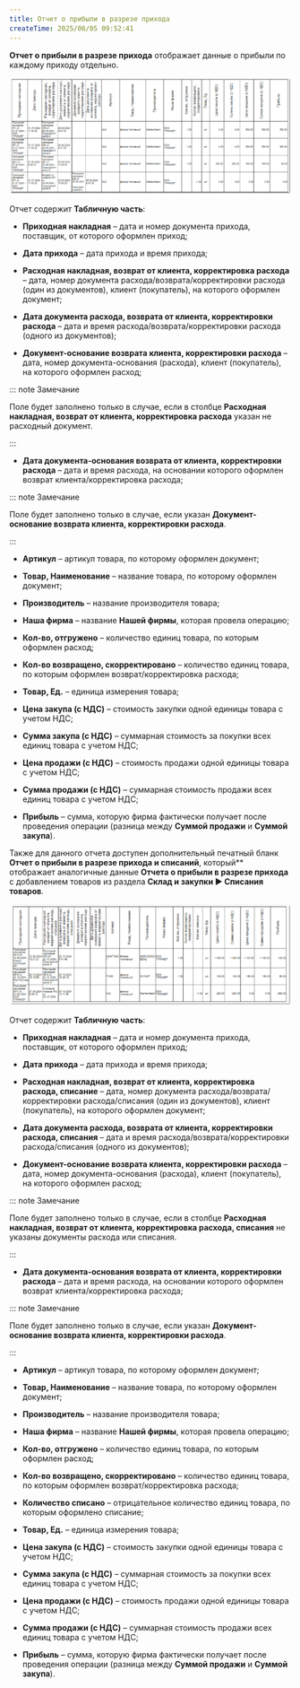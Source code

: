 ```yaml
---
title: Отчет о прибыли в разрезе прихода
createTime: 2025/06/05 09:52:41
---
```

**Отчет о прибыли в разрезе прихода** отображает данные о прибыли по каждому приходу отдельно.

![](../../../assets/work/three/064.png)

Отчет содержит **Табличную часть**:

- **Приходная накладная** – дата и номер документа прихода, поставщик, от которого оформлен приход;

- **Дата прихода** – дата прихода и время прихода;

- **Расходная накладная, возврат от клиента, корректировка расхода** – дата, номер документа расхода/возврата/корректировки расхода (один из документов), клиент (покупатель), на которого оформлен документ;

- **Дата документа расхода, возврата от клиента, корректировки расхода** – дата и время расхода/возврата/корректировки расхода (одного из документов);

- **Документ-основание возврата клиента, корректировки расхода** – дата, номер документа-основания (расхода), клиент (покупатель), на которого оформлен расход;

::: note Замечание

Поле будет заполнено только в случае, если в столбце **Расходная накладная, возврат от клиента, корректировка расхода** указан не расходный документ.

:::

- **Дата документа-основания возврата от клиента, корректировки расхода** – дата и время расхода, на основании которого оформлен возврат клиента/корректировка расхода;

::: note Замечание

Поле будет заполнено только в случае, если указан **Документ-основание возврата клиента, корректировки расхода**.

:::

- **Артикул** – артикул товара, по которому оформлен документ;

- **Товар, Наименование** – название товара, по которому оформлен документ;

- **Производитель** – название производителя товара;

- **Наша фирма** – название **Нашей фирмы**, которая провела операцию;

- **Кол-во, отгружено** – количество единиц товара, по которым оформлен расход;

- **Кол-во возвращено, скорректировано** – количество единиц товара, по которым оформлен возврат/корректировка расхода;

- **Товар, Ед.** – единица измерения товара;

- **Цена закупа (с НДС)** – стоимость закупки одной единицы товара с учетом НДС;

- **Сумма закупа (с НДС)** – суммарная стоимость за покупки всех единиц товара с учетом НДС;

- **Цена продажи (с НДС)** – стоимость продажи одной единицы товара с учетом НДС;

- **Сумма продажи (с НДС)** – суммарная стоимость продажи всех единиц товара с учетом НДС;

- **Прибыль** – сумма, которую фирма фактически получает после проведения операции (разница между **Суммой продажи** и **Суммой закупа**).

Также для данного отчета доступен дополнительный печатный бланк **Отчет о прибыли в разрезе прихода и списаний**, который** отображает аналогичные данные **Отчета о прибыли в разрезе прихода** с добавлением товаров из раздела **Склад и закупки ► Списания товаров**.

![](../../../assets/work/three/065.png)

Отчет содержит **Табличную часть**:

- **Приходная накладная** – дата и номер документа прихода, поставщик, от которого оформлен приход;

- **Дата прихода** – дата прихода и время прихода;

- **Расходная накладная, возврат от клиента, корректировка расхода, списание** – дата, номер документа расхода/возврата/корректировки расхода/списания (один из документов), клиент (покупатель), на которого оформлен документ;

- **Дата документа расхода, возврата от клиента, корректировки расхода, списания** – дата и время расхода/возврата/корректировки расхода/списания (одного из документов);

- **Документ-основание возврата клиента, корректировки расхода** – дата, номер документа-основания (расхода), клиент (покупатель), на которого оформлен расход;

::: note Замечание

Поле будет заполнено только в случае, если в столбце **Расходная накладная, возврат от клиента, корректировка расхода, списания** не указаны документы расхода или списания.

:::

- **Дата документа-основания возврата от клиента, корректировки расхода** – дата и время расхода, на основании которого оформлен возврат клиента/корректировка расхода;

::: note Замечание

Поле будет заполнено только в случае, если указан **Документ-основание возврата клиента, корректировки расхода**.

:::

- **Артикул** – артикул товара, по которому оформлен документ;

- **Товар, Наименование** – название товара, по которому оформлен документ;

- **Производитель** – название производителя товара;

- **Наша фирма** – название **Нашей фирмы**, которая провела операцию;

- **Кол-во, отгружено** – количество единиц товара, по которым оформлен расход;

- **Кол-во возвращено, скорректировано** – количество единиц товара, по которым оформлен возврат/корректировка расхода;

- **Количество списано** – отрицательное количество единиц товара, по которым оформлено списание;

- **Товар, Ед.** – единица измерения товара;

- **Цена закупа (с НДС)** – стоимость закупки одной единицы товара с учетом НДС;

- **Сумма закупа (с НДС)** – суммарная стоимость за покупки всех единиц товара с учетом НДС;

- **Цена продажи (с НДС)** – стоимость продажи одной единицы товара с учетом НДС;

- **Сумма продажи (с НДС)** – суммарная стоимость продажи всех единиц товара с учетом НДС;

- **Прибыль** – сумма, которую фирма фактически получает после проведения операции (разница между **Суммой продажи** и **Суммой закупа**).
